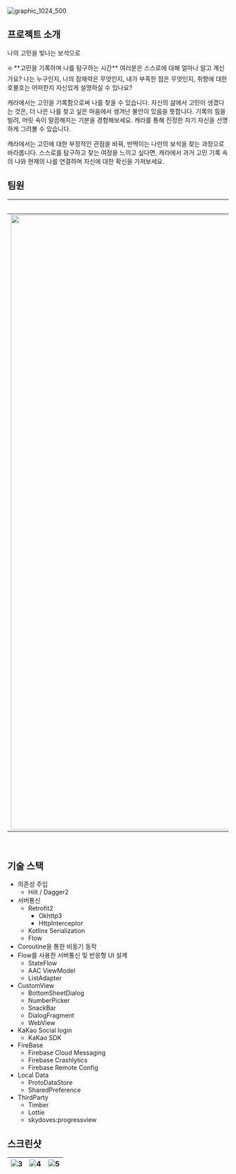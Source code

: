 
![graphic_1024_500](https://github.com/TeamHARA/KAERA_Android/assets/70648111/a79277e7-af82-4976-b739-a784e9f19e9f)

## 프로젝트 소개
나의 고민을 빛나는 보석으로

<aside>
❇️ **고민을 기록하며 나를 탐구하는 시간**
여러분은 스스로에 대해 얼마나 알고 계신가요? 나는 누구인지, 나의 잠재력은 무엇인지, 내가 부족한 점은 무엇인지, 취향에 대한 호불호는 어떠한지 자신있게 설명하실 수 있나요?

캐라에서는 고민을 기록함으로써 나를 찾을 수 있습니다. 
자신의 삶에서 고민이 생겼다는 것은, 더 나은 나를 찾고 싶은 마음에서 생겨난 불안이 있음을 뜻합니다. 기록의 힘을 빌려, 머릿 속이 말끔해지는 기분을 경험해보세요. 캐라를 통해 진정한 자기 자신을 선명하게 그려볼 수 있습니다.

캐라에서는 고민에 대한 부정적인 관점을 바꿔, 반짝이는 나만의 보석을 찾는 과정으로 바라봅니다. 
스스로를 탐구하고 찾는 여정을 느끼고 싶다면, 캐라에서 과거 고민 기록 속의 나와 현재의 나를 연결하며 자신에 대한 확신을 가져보세요.

</aside>

## 팀원
| 김준우 [@IslandOfDream](https://github.com/IslandOfDream) | 장유진 [@wkdyujin](https://github.com/wkdyujin) | 이수현 [@skylartosf](https://github.com/skylartosf) |
| :---: | :---: | :---: |
|<img width="1400" src="https://user-images.githubusercontent.com/70648111/210428609-7cc6ae75-c31b-4ae6-9e4f-89437115b3dd.png">|<img width="1400" src="https://avatars.githubusercontent.com/u/69359774?v=4">|<img width="1400" src="https://avatars.githubusercontent.com/u/66207354?v=4">|
<br>

## 기술 스택 
- 의존성 주입
    - Hilt / Dagger2
- 서버통신
    - Retrofit2
        - Okhttp3
        - HttpInterceptor
    - Kotlinx Serialization
    - Flow
- Coroutine을 통한 비동기 동작
- Flow를 사용한 서버통신 및 반응형 UI 설계
    - StateFlow
    - AAC ViewModel
    - ListAdapter
- CustomView
    - BottomSheetDialog
    - NumberPicker
    - SnackBar
    - DialogFragment
    - WebView
- KaKao Social login
    - KaKao SDK
- FireBase
    - Firebase Cloud Messaging
    - Firebase Crashlytics
    - Firebase Remote Config
- Local Data
    - ProtoDataStore
    - SharedPreference
- ThirdParty
    - Timber  
    - Lottie
    - skydoves:progressview


## 스크린샷

![3](https://github.com/TeamHARA/KAERA_Android/assets/70648111/119a06c3-51ee-4f3f-b58c-0673c849fd83)| ![4](https://github.com/TeamHARA/KAERA_Android/assets/70648111/1294ce26-ed41-412f-8322-601a1f6e14c5) | ![5](https://github.com/TeamHARA/KAERA_Android/assets/70648111/ca297a47-0af1-4559-a614-0190f9acf211)
---| ---| ---|

